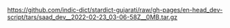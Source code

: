 https://github.com/indic-dict/stardict-gujarati/raw/gh-pages/en-head_dev-script/tars/saad_dev__2022-02-23_03-06-58Z__0MB.tar.gz  
